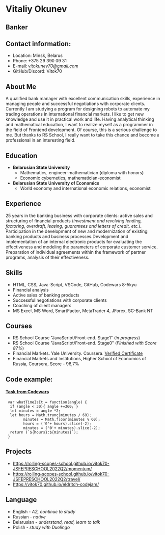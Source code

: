 # **Vitaliy Okunev**
## Banker
## **Contact information**:

+ Location: Minsk, Belarus 
+ Phone: +375 29 390 09 31
+ E-mail: *vitokunev70@gmail.com*
+ GitHub/Discord: Vitok70

## **About Me**

A qualified bank manager with excellent communication skills, experience in managing people and successful negotiations with corporate clients. 
Currently I am studying a program for designing robots to automate my trading operations in international financial markets. I like to get new knowledge and use it in practical work and life. 
Having analytical thinking and mathematical education, I want to realize myself as a programmer in the field of Frontend development. Of course, this is a serious challenge to me. But thanks to RS School, I really want to take this chance and become a professional in an interesting field.

## **Education**

+ **Belarusian State University**
  + Mathematics, engineer-mathematician (diploma with honors)
  + Economic cybernetics, mathematician-economist
+ **Belarusian State University of Economics**
  + World economy and international economic relations, economist

## **Experience**

25 years in the banking business with corporate clients: active sales and structuring of financial products (*investment and revolving lending, factoring, overdraft, leasing, guarantees and letters of credit, etc.*). Participation in the development of new and modernization of existing banking products and business processes.Development and implementation of an internal electronic products for evaluating the effectiveness and modeling the parameters of corporate customer service. Preparation of individual agreements within the framework of partner programs, analysis of their effectiveness.

## **Skills**

+ HTML, CSS, Java-Script, VSCode, GitHub, Codewars 8-5kyu
+ Financial analysis
+ Active sales of banking products
+ Successful negotiations with corporate clients
+ Coaching of client managers
+ MS Excel, MS Word, SmartFactor, MetaTrader 4, JForex, SC-Bank NT

## **Courses**

+ RS School Course "JavaScript/Front-end. Stage1" (*in progress*)
+ RS School Course "JavaScript/Front-end. Stage0" (*Finished with Score 87%*)
+ Financial Markets. Yale University. Coursera. 
  [Verified Certificate](https://www.coursera.org/account/accomplishments/verify/XG45YL4L64)
+ Financial Markets and Institutions, Higher School of Economics of Russia, Coursera, Score - 96,7%

## **Code example:**

#### [Task from Codewars](https://www.codewars.com/kata/59752e1f064d1261cb0000ec/solutions/javascript?filter=me&sort=best_practice&invalids=false)

~~~
 var whatTimeIsIt = function(angle) {
  if (angle < 30){ angle +=360; }
  let minutes = angle *2;
  let hours = Math.trunc(minutes / 60);
        minutes = Math.floor(minutes % 60);
        hours = ('0'+ hours).slice(-2);
        minutes = ('0'+ minutes).slice(-2);
  return (`${hours}:${minutes}`);
 }
~~~
## **Projects**
+ https://rolling-scopes-school.github.io/vitok70-JSFEPRESCHOOL2022Q2/momentum/
+ https://rolling-scopes-school.github.io/vitok70-JSFEPRESCHOOL2022Q2/travel/
+ https://vitok70.github.io/eldritch-codejam/

## **Language**

+ English - *A2, continue to study* 
+ Russian - *native*
+ Belarusian - *understand, read, learn to talk*
+ Polish - *study with Duolingo*
